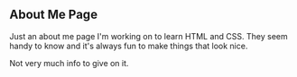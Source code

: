 ## About Me Page
Just an about me page I'm working on to learn HTML and CSS. They seem handy to know and it's always fun to make things that look nice.

Not very much info to give on it.
